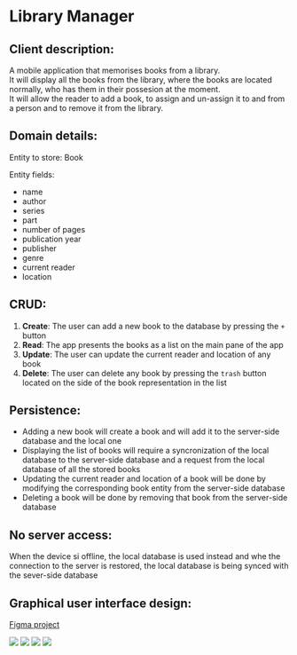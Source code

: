 # Library Manager

## Client description:

A mobile application that memorises books from a library.  
It will display all the books from the library, where the books are located normally, who has them in their possesion at the moment.  
It will allow the reader to add a book, to assign and un-assign it to and from a person and to remove it from the library.  

## Domain details:

Entity to store: Book

Entity fields:
- name
- author
- series
- part
- number of pages
- publication year
- publisher
- genre
- current reader
- location

## CRUD:

1. **Create**: The user can add a new book to the database by pressing the `+` button
2. **Read**: The app presents the books as a list on the main pane of the app
3. **Update**: The user can update the current reader and location of any book
4. **Delete**: The user can delete any book by pressing the `trash` button located on the side of the book representation in the list

## Persistence:

- Adding a new book will create a book and will add it to the server-side database and the local one
- Displaying the list of books will require a syncronization of the local database to the server-side database and a request from the local database of all the stored books
- Updating the current reader and location of a book will be done by modifying the corresponding book entity from the server-side database
- Deleting a book will be done by removing that book from the server-side database

## No server access:

When the device si offline, the local database is used instead and whe the connection to the server is restored, the local database is being synced with the sever-side database

## Graphical user interface design:

[Figma project](https://www.figma.com/file/xXgH1JvNTjQV5ZRoAJQXSi/Library-Manager?node-id=0%3A1)

![](./images/no-list-item.png)
![](./images/add-page.png)
![](./images/with-list-item.png)
![](./images/with-list-item-expanded.png)

